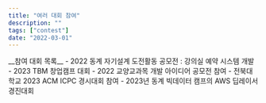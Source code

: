 ```yaml
---
title: "여러 대회 참여"
description: ""
tags: ["contest"]
date: "2022-03-01"
---
```


<span class="justified-text">
__참여 대회 목록__
- 2022 동계 자기설계 도전활동 공모전 : 강의실 예약 시스템 개발
- 2023 TBM 창업캠프 대회 
- 2022 교양교과목 개발 아이디어 공모전 참여
- 전북대학교 2023 ACM ICPC 경시대회 참여
- 2023년 동계 빅데이터 캠프의 AWS 딥레이서 경진대회
</span>